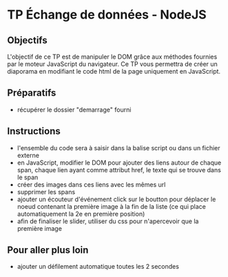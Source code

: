 # TP Échange de données - NodeJS

## Objectifs
L'objectif de ce TP est de manipuler le DOM grâce aux méthodes fournies par le moteur JavaScript du navigateur. Ce TP vous permettra de créer un diaporama en modifiant le code html de la page uniquement en JavaScript.

## Préparatifs
- récupérer le dossier "demarrage" fourni

## Instructions
- l'ensemble du code sera à saisir dans la balise script ou dans un fichier externe
- en JavaScript, modifier le DOM pour ajouter des liens autour de chaque span, chaque lien ayant comme attribut href, le texte qui se trouve dans le span
- créer des images dans ces liens avec les mêmes url
- supprimer les spans
- ajouter un écouteur d'événement click sur le boutton pour déplacer le noeud contenant la première image à la fin de la liste (ce qui place automatiquement la 2e en première position)
- afin de finaliser le slider, utiliser du css pour n'apercevoir que la première image

## Pour aller plus loin
- ajouter un défilement automatique toutes les 2 secondes